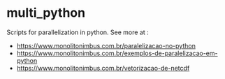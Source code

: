 # multi_python
Scripts for parallelization in python. See more at :

- https://www.monolitonimbus.com.br/paralelizacao-no-python
- https://www.monolitonimbus.com.br/exemplos-de-paralelizacao-em-python
- https://www.monolitonimbus.com.br/vetorizacao-de-netcdf

